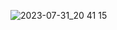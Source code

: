 ![2023-07-31_20 41 15](https://github.com/Isswmq/WiseBladeHack/assets/106331784/9762992e-379c-4595-9d5d-2c16fc7a1438)
